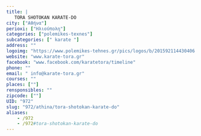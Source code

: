 ```yaml
---
title: |
   TORA SHOTOKAN KARATE-DO
city: ["Αθήνα"]
perioxi: ["Ηλιούπολη"]
categories: ["polemikes-texnes"]
subcategories: [" karate "]
address: ""
logoimg: "https://www.polemikes-tehnes.gr/pics/logos/b/201592114430406.jpg"
website: "www.karate-tora.gr"
facebook: "www.facebook.com/karatetora/timeline"
phone: ""
email: " info@karate-tora.gr"
courses: ""
places: [""]
rensponsibles: ""
zipcode: [""]
UID: "972"
slug: "972/athina/tora-shotokan-karate-do"
aliases:
    - /972
    - /972#tora-shotokan-karate-do
---
```


